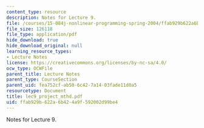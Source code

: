 ```yaml
---
content_type: resource
description: Notes for Lecture 9.
file: /courses/15-084j-nonlinear-programming-spring-2004/ffab929b622a6b424a9f592002d99be4_lec9_project_mthd.pdf
file_size: 126118
file_type: application/pdf
hide_download: true
hide_download_original: null
learning_resource_types:
- Lecture Notes
license: https://creativecommons.org/licenses/by-nc-sa/4.0/
ocw_type: OCWFile
parent_title: Lecture Notes
parent_type: CourseSection
parent_uid: fea752cf-ab50-6c42-7a14-03fade11d0a5
resourcetype: Document
title: lec9_project_mthd.pdf
uid: ffab929b-622a-6b42-4a9f-592002d99be4
---
```

Notes for Lecture 9.
